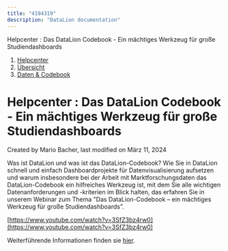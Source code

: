 ```yaml
---
title: "4194319"
description: "DataLion documentation"
---
```


Helpcenter : Das DataLion Codebook - Ein mächtiges Werkzeug für große Studiendashboards  

1.  [Helpcenter](index.html)
2.  [Übersicht](2982609.html)
3.  [Daten & Codebook](3440667.html)

# Helpcenter : Das DataLion Codebook - Ein mächtiges Werkzeug für große Studiendashboards

Created by Mario Bacher, last modified on März 11, 2024

Was ist DataLion und was ist das DataLion-Codebook? Wie Sie in DataLion schnell und einfach Dashboardprojekte für Datenvisualisierung aufsetzen und warum insbesondere bei der Arbeit mit Marktforschungsdaten das DataLion-Codebook ein hilfreiches Werkzeug ist, mit dem Sie alle wichtigen Datenanforderungen und -kriterien im Blick halten, das erfahren Sie in unserem Webinar zum Thema "Das DataLion-Codebook – ein mächtiges Werkzeug für große Studiendashboards".

[https://www.youtube.com/watch?v=3SfZ3bz4rw0](https://www.youtube.com/watch?v=3SfZ3bz4rw0)

Weiterführende Informationen finden sie [hier](https://datalion.atlassian.net/servicedesk/customer/portal/1/article/3440656).